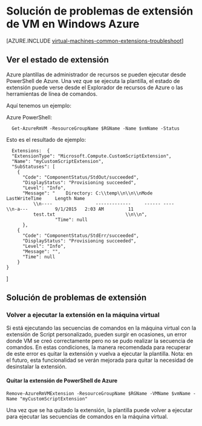 <properties
   pageTitle="Solución de problemas de extensión de máquina virtual de Windows | Microsoft Azure"
   description="Obtenga información acerca de cómo solucionar errores de extensión de VM en Windows Azure"
   services="virtual-machines-windows"
   documentationCenter=""
   authors="kundanap"
   manager="timlt"
   editor=""
   tags="top-support-issue,azure-resource-manager"/>

<tags
   ms.service="virtual-machines-windows"
   ms.devlang="na"
   ms.topic="article"
   ms.tgt_pltfrm="vm-windows"
   ms.workload="infrastructure-services"
   ms.date="03/29/2016"
   ms.author="kundanap"/>

# <a name="troubleshooting-azure-windows-vm-extension-failures"></a>Solución de problemas de extensión de VM en Windows Azure

[AZURE.INCLUDE [virtual-machines-common-extensions-troubleshoot](../../includes/virtual-machines-common-extensions-troubleshoot.md)]

## <a name="viewing-extension-status"></a>Ver el estado de extensión
Azure plantillas de administrador de recursos se pueden ejecutar desde PowerShell de Azure. Una vez que se ejecuta la plantilla, el estado de extensión puede verse desde el Explorador de recursos de Azure o las herramientas de línea de comandos.

Aquí tenemos un ejemplo:

Azure PowerShell:

      Get-AzureRmVM -ResourceGroupName $RGName -Name $vmName -Status

Esto es el resultado de ejemplo:

      Extensions:  {
      "ExtensionType": "Microsoft.Compute.CustomScriptExtension",
      "Name": "myCustomScriptExtension",
      "SubStatuses": [
        {
          "Code": "ComponentStatus/StdOut/succeeded",
          "DisplayStatus": "Provisioning succeeded",
          "Level": "Info",
          "Message": "    Directory: C:\\temp\\n\\n\\nMode                LastWriteTime     Length Name
              \\n----                -------------     ------ ----                              \\n-a---          9/1/2015   2:03 AM         11
              test.txt                          \\n\\n",
                      "Time": null
          },
        {
          "Code": "ComponentStatus/StdErr/succeeded",
          "DisplayStatus": "Provisioning succeeded",
          "Level": "Info",
          "Message": "",
          "Time": null
        }
    }
  ]

## <a name="troubleshooting-extension-failures"></a>Solución de problemas de extensión

### <a name="re-running-the-extension-on-the-vm"></a>Volver a ejecutar la extensión en la máquina virtual

Si está ejecutando las secuencias de comandos en la máquina virtual con la extensión de Script personalizado, pueden surgir en ocasiones, un error donde VM se creó correctamente pero no se pudo realizar la secuencia de comandos. En estas condiciones, la manera recomendada para recuperar de este error es quitar la extensión y vuelva a ejecutar la plantilla.
Nota: en el futuro, esta funcionalidad se verán mejorada para quitar la necesidad de desinstalar la extensión.


#### <a name="remove-the-extension-from-azure-powershell"></a>Quitar la extensión de PowerShell de Azure

    Remove-AzureRmVMExtension -ResourceGroupName $RGName -VMName $vmName -Name "myCustomScriptExtension"

Una vez que se ha quitado la extensión, la plantilla puede volver a ejecutar para ejecutar las secuencias de comandos en la máquina virtual.
